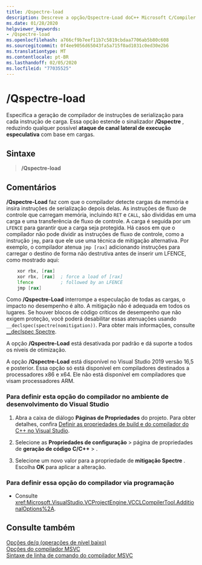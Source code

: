 ```yaml
---
title: /Qspectre-load
description: Descreve a opção/Qspectre-Load doC++ Microsoft C/Compiler (MSVC).
ms.date: 01/28/2020
helpviewer_keywords:
- /Qspectre-load
ms.openlocfilehash: a766cf9b7eef11b7c5819cbdaa7706ab5b80c608
ms.sourcegitcommit: 0f4ee9056d65043fa5a715f0ad1031c0ed30e2b6
ms.translationtype: MT
ms.contentlocale: pt-BR
ms.lasthandoff: 02/05/2020
ms.locfileid: "77035525"
---
```

# <a name="qspectre-load"></a>/Qspectre-load

Especifica a geração de compilador de instruções de serialização para cada instrução de carga. Essa opção estende o sinalizador **/Qspectre** , reduzindo qualquer possível **ataque de canal lateral de execução especulativa** com base em cargas.

## <a name="syntax"></a>Sintaxe

> **/Qspectre-load**

## <a name="remarks"></a>Comentários

**/Qspectre-Load** faz com que o compilador detecte cargas da memória e insira instruções de serialização depois delas. As instruções de fluxo de controle que carregam memória, incluindo `RET` e `CALL`, são divididas em uma carga e uma transferência de fluxo de controle. A carga é seguida por um `LFENCE` para garantir que a carga seja protegida. Há casos em que o compilador não pode dividir as instruções de fluxo de controle, como a instrução `jmp`, para que ele use uma técnica de mitigação alternativa. Por exemplo, o compilador atenua `jmp [rax]` adicionando instruções para carregar o destino de forma não destrutiva antes de inserir um LFENCE, como mostrado aqui:

```asm
    xor rbx, [rax]
    xor rbx, [rax]  ; force a load of [rax]
    lfence          ; followed by an LFENCE
    jmp [rax]
```

Como **/Qspectre-Load** interrompe a especulação de todas as cargas, o impacto no desempenho é alto. A mitigação não é adequada em todos os lugares. Se houver blocos de código críticos de desempenho que não exigem proteção, você poderá desabilitar essas atenuações usando `__declspec(spectre(nomitigation))`. Para obter mais informações, consulte [__declspec Spectre](../../cpp/spectre.md).

A opção **/Qspectre-Load** está desativada por padrão e dá suporte a todos os níveis de otimização.

A opção **/Qspectre-Load** está disponível no Visual Studio 2019 versão 16,5 e posterior. Essa opção só está disponível em compiladores destinados a processadores x86 e x64. Ele não está disponível em compiladores que visam processadores ARM.

### <a name="to-set-this-compiler-option-in-the-visual-studio-development-environment"></a>Para definir esta opção do compilador no ambiente de desenvolvimento do Visual Studio

1. Abra a caixa de diálogo **Páginas de Propriedades** do projeto. Para obter detalhes, confira [Definir as propriedades de build e do compilador do C++ no Visual Studio](../working-with-project-properties.md).

2. Selecione as **Propriedades de configuração** > página de propriedades de **geração de código** **C/C++**  > .

3. Selecione um novo valor para a propriedade de **mitigação Spectre** . Escolha **OK** para aplicar a alteração.

### <a name="to-set-this-compiler-option-programmatically"></a>Para definir essa opção do compilador via programação

- Consulte <xref:Microsoft.VisualStudio.VCProjectEngine.VCCLCompilerTool.AdditionalOptions%2A>.

## <a name="see-also"></a>Consulte também

[Opções de/q (operações de nível baixo)](q-options-low-level-operations.md)\
[Opções do compilador MSVC](compiler-options.md)\
[Sintaxe de linha de comando do compilador MSVC](compiler-command-line-syntax.md)
